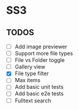 # SS3

## TODOS

- [ ] Add image previewer
- [ ] Support more file types
- [ ] File vs Folder toggle
- [ ] Gallery view
- [x] File type filter
- [ ] Max items
- [ ] Add basic unit tests
- [ ] Add basic e2e tests
- [ ] Fulltext search
